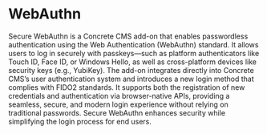 # WebAuthn

Secure WebAuthn is a Concrete CMS add-on that enables passwordless authentication using the Web Authentication (WebAuthn) standard. It allows users to log in securely with passkeys—such as platform authenticators like Touch ID, Face ID, or Windows Hello, as well as cross-platform devices like security keys (e.g., YubiKey). The add-on integrates directly into Concrete CMS’s user authentication system and introduces a new login method that complies with FIDO2 standards. It supports both the registration of new credentials and authentication via browser-native APIs, providing a seamless, secure, and modern login experience without relying on traditional passwords. Secure WebAuthn enhances security while simplifying the login process for end users.